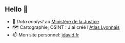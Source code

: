 ## Hello 👋

- 🔭 _Data analyst_ au [Ministère de la Justice](https://www.justice.gouv.fr/)
- 🗺️ Cartographie, OSINT : J'ai créé l'[Atlas Lyonnais](https://atlas-lyonnais.com/)
- 📫 Mon site personnel: [jdavid.fr](http://jdavid.fr)
